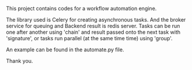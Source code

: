 This project contains codes for a workflow automation engine.

The library used is Celery for creating asynchronous tasks. And the broker service for queuing and Backend result is redis server.
Tasks can be run one after another using 'chain' and result passed onto the next task with 'signature', or tasks run parallel (at the same time time) using 'group'.

An example can be found in the automate.py file.

Thank you.
